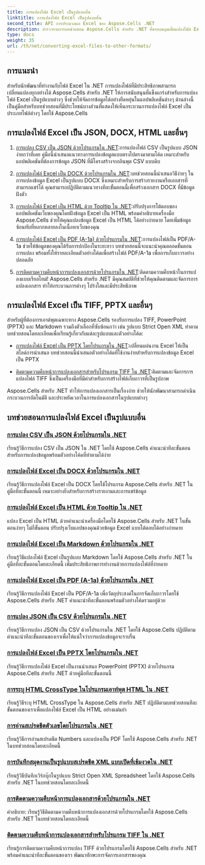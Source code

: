 ```yaml
---
title: การแปลงไฟล์ Excel เป็นรูปแบบอื่น
linktitle: การแปลงไฟล์ Excel เป็นรูปแบบอื่น
second_title: API การประมวลผล Excel ของ Aspose.Cells .NET
description: สำรวจรายการบทช่วยสอน Aspose.Cells สำหรับ .NET ที่ครอบคลุมเพื่อแปลงไฟล์ Excel เป็นรูปแบบต่างๆ เช่น JSON, DOCX, HTML, PDF, Markdown และอื่นๆ
type: docs
weight: 35
url: /th/net/converting-excel-files-to-other-formats/
---
```

## การแนะนำ

สำหรับนักพัฒนาที่ทำงานกับไฟล์ Excel ใน .NET การแปลงไฟล์ที่มีประสิทธิภาพสามารถเปลี่ยนแปลงทุกอย่างได้ Aspose.Cells สำหรับ .NET ให้การสนับสนุนที่แข็งแกร่งสำหรับการแปลงไฟล์ Excel เป็นรูปแบบต่างๆ ซึ่งช่วยให้จัดการข้อมูลได้อย่างยืดหยุ่นในแอปพลิเคชันต่างๆ ด้านล่างนี้เป็นคู่มือสำหรับบทช่วยสอนที่มีประโยชน์บางส่วนที่แสดงให้เห็นกระบวนการแปลงไฟล์ Excel เป็นประเภทไฟล์ต่างๆ โดยใช้ Aspose.Cells

## การแปลงไฟล์ Excel เป็น JSON, DOCX, HTML และอื่นๆ

1. [การแปลง CSV เป็น JSON ด้วยโปรแกรมใน .NET](./converting-csv-to-json/):การแปลงไฟล์ CSV เป็นรูปแบบ JSON ง่ายกว่าที่เคย คู่มือนี้นำเสนอแนวทางการแปลงข้อมูลแบบตรงไปตรงมาตามโค้ด เหมาะสำหรับแอปพลิเคชันที่ต้องการข้อมูล JSON ที่มีโครงสร้างจากอินพุต CSV แบบดิบ

2. [การแปลงไฟล์ Excel เป็น DOCX ด้วยโปรแกรมใน .NET](./converting-excel-file-to-docx/):บทช่วยสอนนี้นำเสนอวิธีง่ายๆ ในการแปลงข้อมูล Excel เป็นรูปแบบ DOCX ซึ่งเหมาะสำหรับการสร้างรายงานหรือเอกสารที่สามารถแชร์ได้ คุณสามารถปฏิบัติตามแนวทางทีละขั้นตอนนี้เพื่อสร้างเอกสาร DOCX ที่มีข้อมูลฝังตัว

3. [การแปลงไฟล์ Excel เป็น HTML ด้วย Tooltip ใน .NET](./converting-excel-file-to-html-with-tooltip/):ปรับปรุงการโต้ตอบของแอปพลิเคชันเว็บของคุณโดยฝังข้อมูล Excel เป็น HTML พร้อมคำอธิบายเครื่องมือ Aspose.Cells ช่วยให้คุณแปลงข้อมูล Excel เป็น HTML ได้อย่างง่ายดาย โดยเพิ่มข้อมูลซ้อนทับที่หลากหลายลงในเนื้อหาเว็บของคุณ

4. [การแปลงไฟล์ Excel เป็น PDF (A-1a) ด้วยโปรแกรมใน .NET](./converting-excel-file-to-pdf-a-1a/):การแปลงไฟล์เป็น PDF/A-1a ช่วยให้ข้อมูลของคุณได้รับการปกป้องในระยะยาว บทช่วยสอนนี้จะแนะนำคุณตลอดขั้นตอนการแปลง พร้อมทั้งให้รายละเอียดตัวอย่างโค้ดเพื่อสร้างไฟล์ PDF/A-1a เพื่อการเก็บถาวรอย่างปลอดภัย

5. [การติดตามความคืบหน้าการแปลงเอกสารด้วยโปรแกรมใน .NET](./tracking-document-conversion-progress/):ติดตามความคืบหน้าในการแปลงแบบเรียลไทม์! Aspose.Cells สำหรับ .NET มีคุณสมบัติที่ช่วยให้คุณติดตามและจัดการการแปลงเอกสาร ทำให้กระบวนการต่างๆ โปร่งใสและมีประสิทธิภาพ

## การแปลงไฟล์ Excel เป็น TIFF, PPTX และอื่นๆ

สำหรับผู้ที่ต้องการเอาต์พุตเฉพาะทาง Aspose.Cells รองรับการแปลง TIFF, PowerPoint (PPTX) และ Markdown รวมถึงตัวเลือกที่ซับซ้อนกว่า เช่น รูปแบบ Strict Open XML ทำตามบทช่วยสอนโดยละเอียดเพื่อเรียนรู้เกี่ยวกับแต่ละรูปแบบและตัวอย่างโค้ด:

- [การแปลงไฟล์ Excel เป็น PPTX โดยโปรแกรมใน .NET](./converting-excel-file-to-pptx/):เปลี่ยนแผ่นงาน Excel ให้เป็นสไลด์การนำเสนอ บทช่วยสอนนี้นำเสนอตัวอย่างโค้ดที่ใช้งานง่ายสำหรับการแปลงข้อมูล Excel เป็น PPTX

- [ติดตามความคืบหน้าการแปลงเอกสารสำหรับโปรแกรม TIFF ใน .NET](./tracking-document-conversion-progress-for-tiff/):ติดตามและจัดการการแปลงไฟล์ TIFF ซึ่งเป็นเครื่องมือที่มีค่าสำหรับการสร้างไฟล์เก็บถาวรที่เป็นรูปภาพ

Aspose.Cells สำหรับ .NET ทำให้การแปลงเอกสารเป็นเรื่องง่าย ช่วยให้นักพัฒนาสามารถดำเนินกระบวนการอัตโนมัติ และประหยัดเวลาในการแปลงเอกสารในรูปแบบต่างๆ

## บทช่วยสอนการแปลงไฟล์ Excel เป็นรูปแบบอื่น
### [การแปลง CSV เป็น JSON ด้วยโปรแกรมใน .NET](./converting-csv-to-json/)
เรียนรู้วิธีการแปลง CSV เป็น JSON ใน .NET โดยใช้ Aspose.Cells คำแนะนำทีละขั้นตอนสำหรับการแปลงข้อมูลพร้อมตัวอย่างโค้ดที่ทำตามได้ง่าย
### [การแปลงไฟล์ Excel เป็น DOCX ด้วยโปรแกรมใน .NET](./converting-excel-file-to-docx/)
เรียนรู้วิธีการแปลงไฟล์ Excel เป็น DOCX โดยใช้โปรแกรม Aspose.Cells สำหรับ .NET ในคู่มือทีละขั้นตอนนี้ เหมาะอย่างยิ่งสำหรับการสร้างรายงานและการแชร์ข้อมูล
### [การแปลงไฟล์ Excel เป็น HTML ด้วย Tooltip ใน .NET](./converting-excel-file-to-html-with-tooltip/)
แปลง Excel เป็น HTML ด้วยคำแนะนำเครื่องมือโดยใช้ Aspose.Cells สำหรับ .NET ในขั้นตอนง่ายๆ ไม่กี่ขั้นตอน ปรับปรุงเว็บแอปของคุณด้วยข้อมูล Excel แบบโต้ตอบได้อย่างง่ายดาย
### [การแปลงไฟล์ Excel เป็น Markdown ด้วยโปรแกรมใน .NET](./converting-excel-file-to-markdown/)
เรียนรู้วิธีแปลงไฟล์ Excel เป็นรูปแบบ Markdown โดยใช้ Aspose.Cells สำหรับ .NET ในคู่มือทีละขั้นตอนโดยละเอียดนี้ เพิ่มประสิทธิภาพการทำงานด้วยการแปลงไฟล์ที่ง่ายดาย
### [การแปลงไฟล์ Excel เป็น PDF (A-1a) ด้วยโปรแกรมใน .NET](./converting-excel-file-to-pdf-a-1a/)
เรียนรู้วิธีการแปลงไฟล์ Excel เป็น PDF/A-1a เพื่อวัตถุประสงค์ในการจัดเก็บถาวรโดยใช้ Aspose.Cells สำหรับ .NET คำแนะนำทีละขั้นตอนพร้อมตัวอย่างโค้ดรวมอยู่ด้วย
### [การแปลง JSON เป็น CSV ด้วยโปรแกรมใน .NET](./converting-json-to-csv/)
เรียนรู้วิธีการแปลง JSON เป็น CSV ด้วยโปรแกรมใน .NET โดยใช้ Aspose.Cells ปฏิบัติตามคำแนะนำทีละขั้นตอนของเราเพื่อให้แน่ใจว่าการแปลงข้อมูลจะราบรื่น
### [การแปลงไฟล์ Excel เป็น PPTX โดยโปรแกรมใน .NET](./converting-excel-file-to-pptx/)
เรียนรู้วิธีการแปลงไฟล์ Excel เป็นงานนำเสนอ PowerPoint (PPTX) ด้วยโปรแกรม Aspose.Cells สำหรับ .NET ด้วยคู่มือทีละขั้นตอนนี้
### [การระบุ HTML CrossType ในโปรแกรมเอาท์พุต HTML ใน .NET](./specifying-html-crosstype-in-output-html/)
เรียนรู้วิธีระบุ HTML CrossType ใน Aspose.Cells สำหรับ .NET ปฏิบัติตามบทช่วยสอนทีละขั้นตอนของเราเพื่อแปลงไฟล์ Excel เป็น HTML อย่างแม่นยำ
### [การอ่านสเปรดชีตตัวเลขโดยโปรแกรมใน .NET](./reading-numbers-spreadsheet/)
เรียนรู้วิธีการอ่านสเปรดชีต Numbers และแปลงเป็น PDF โดยใช้ Aspose.Cells สำหรับ .NET ในบทช่วยสอนโดยละเอียดนี้
### [การบันทึกสมุดงานเป็นรูปแบบสเปรดชีต XML แบบเปิดที่เข้มงวดใน .NET](./saving-workbook-to-strict-open-xml-spreadsheet-format/)
เรียนรู้วิธีบันทึกเวิร์กบุ๊กในรูปแบบ Strict Open XML Spreadsheet โดยใช้ Aspose.Cells สำหรับ .NET ในบทช่วยสอนโดยละเอียดนี้
### [การติดตามความคืบหน้าการแปลงเอกสารด้วยโปรแกรมใน .NET](./tracking-document-conversion-progress/)
คำอธิบาย: เรียนรู้วิธีติดตามความคืบหน้าการแปลงเอกสารด้วยโปรแกรมโดยใช้ Aspose.Cells สำหรับ .NET ในบทช่วยสอนโดยละเอียดนี้
### [ติดตามความคืบหน้าการแปลงเอกสารสำหรับโปรแกรม TIFF ใน .NET](./tracking-document-conversion-progress-for-tiff/)
เรียนรู้การติดตามความคืบหน้าการแปลง TIFF ด้วยโปรแกรมโดยใช้ Aspose.Cells สำหรับ .NET พร้อมคำแนะนำทีละขั้นตอนของเรา พัฒนาทักษะการจัดการเอกสารของคุณ